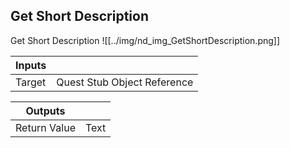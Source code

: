 ## Get Short Description
Get Short Description
![[../img/nd_img_GetShortDescription.png]]

|Inputs||
|--|--|
| Target | Quest Stub Object Reference |

|Outputs||
|--|--|
| Return Value | Text |
